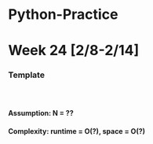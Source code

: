 # Python-Practice

# Week 24 [2/8-2/14]

### Template
# []()
```python
```
#### Assumption: N = ??
#### Complexity: runtime = O(?), space = O(?)
